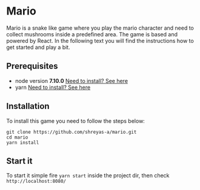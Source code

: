 # Mario

Mario is a snake like game where you play the mario character and need to collect mushrooms inside a predefined area.
The game is based and powered by React. In the following text you will find the instructions how to get started and play a bit.

## Prerequisites

- node version **7.10.0** [Need to install? See here](https://nodejs.org/en/)
- yarn [Need to install? See here](https://yarnpkg.com/en/docs/install)

## Installation

To install this game you need to follow the steps below:

```
git clone https://github.com/shreyas-a/mario.git
cd mario
yarn install
```

## Start it

To start it simple fire `yarn start` inside the project dir, then check `http://localhost:8080/`
